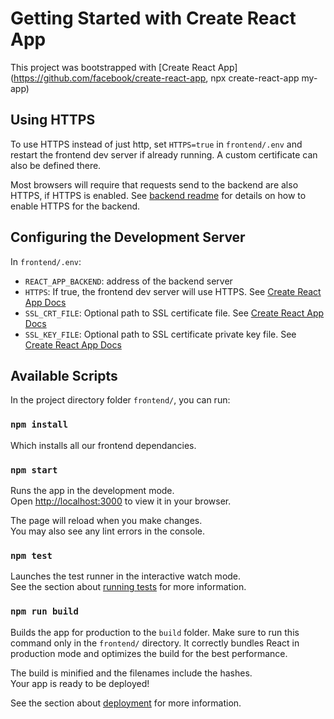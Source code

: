 # Getting Started with Create React App

This project was bootstrapped with [Create React App](https://github.com/facebook/create-react-app, npx create-react-app my-app)

## Using HTTPS

To use HTTPS instead of just http, set `HTTPS=true` in `frontend/.env` and restart the frontend dev server if already running.
A custom certificate can also be defined there.

Most browsers will require that requests send to the backend are also HTTPS, if HTTPS is enabled.
See [backend readme](./../backend/README.md#using-a-ssl-certificate) for details on how to enable HTTPS for the backend.

## Configuring the Development Server

In `frontend/.env`:

- `REACT_APP_BACKEND`: address of the backend server
- `HTTPS`: If true, the frontend dev server will use HTTPS. See [Create React App Docs](https://create-react-app.dev/docs/using-https-in-development/)
- `SSL_CRT_FILE`: Optional path to SSL certificate file. See [Create React App Docs](https://create-react-app.dev/docs/using-https-in-development/)
- `SSL_KEY_FILE`: Optional path to SSL certificate private key file. See [Create React App Docs](https://create-react-app.dev/docs/using-https-in-development/)

## Available Scripts

In the project directory folder `frontend/`, you can run:

### `npm install`

Which installs all our frontend dependancies.

### `npm start`

Runs the app in the development mode.\
Open [http://localhost:3000](http://localhost:3000) to view it in your browser.

The page will reload when you make changes.\
You may also see any lint errors in the console.

### `npm test`

Launches the test runner in the interactive watch mode.\
See the section about [running tests](https://facebook.github.io/create-react-app/docs/running-tests) for more information.

### `npm run build`

Builds the app for production to the `build` folder. Make sure to run this command only in the `frontend/` directory.
It correctly bundles React in production mode and optimizes the build for the best performance.

The build is minified and the filenames include the hashes.\
Your app is ready to be deployed!

See the section about [deployment](https://facebook.github.io/create-react-app/docs/deployment) for more information.
